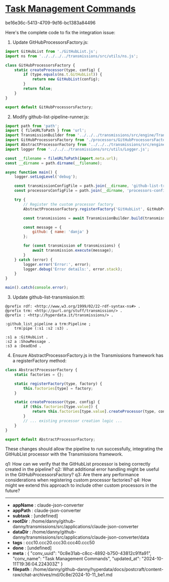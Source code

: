 # [Task Management Commands](https://claude.ai/chat/0c8e31ab-c8cc-4892-b750-43812c91fa91)

be16e36c-5413-4709-9d16-bc1383a84496

 Here's the complete code to fix the integration issue:

1. Update GitHubProcessorsFactory.js:

```javascript
import GitHubList from './GitHubList.js';
import ns from '../../../../transmissions/src/utils/ns.js';

class GitHubProcessorsFactory {
    static createProcessor(type, config) {
        if (type.equals(ns.t.GitHubList)) {
            return new GitHubList(config);
        }
        return false;
    }
}

export default GitHubProcessorsFactory;
```

2. Modify github-list-pipeline-runner.js:

```javascript
import path from 'path';
import { fileURLToPath } from 'url';
import TransmissionBuilder from '../../../transmissions/src/engine/TransmissionBuilder.js';
import GitHubProcessorsFactory from './processors/GitHubProcessorsFactory.js';
import AbstractProcessorFactory from '../../../transmissions/src/engine/AbstractProcessorFactory.js';
import logger from '../../../transmissions/src/utils/Logger.js';

const __filename = fileURLToPath(import.meta.url);
const __dirname = path.dirname(__filename);

async function main() {
    logger.setLogLevel('debug');

    const transmissionConfigFile = path.join(__dirname, 'github-list-transmission.ttl');
    const processorsConfigFile = path.join(__dirname, 'processors-config.ttl');

    try {
        // Register the custom processor factory
        AbstractProcessorFactory.registerFactory('GitHubList', GitHubProcessorsFactory);

        const transmissions = await TransmissionBuilder.build(transmissionConfigFile, processorsConfigFile);

        const message = {
            github: { name: 'danja' }
        };

        for (const transmission of transmissions) {
            await transmission.execute(message);
        }
    } catch (error) {
        logger.error('Error:', error);
        logger.debug('Error details:', error.stack);
    }
}

main().catch(console.error);
```

3. Update github-list-transmission.ttl:

```turtle
@prefix rdf: <http://www.w3.org/1999/02/22-rdf-syntax-ns#> .
@prefix trm: <http://purl.org/stuff/transmission/> .
@prefix : <http://hyperdata.it/transmissions/> .

:github_list_pipeline a trm:Pipeline ;
    trm:pipe (:s1 :s2 :s3) .

:s1 a :GitHubList .
:s2 a :ShowMessage .
:s3 a :DeadEnd .
```

4. Ensure AbstractProcessorFactory.js in the Transmissions framework has a registerFactory method:

```javascript
class AbstractProcessorFactory {
    static factories = {};

    static registerFactory(type, factory) {
        this.factories[type] = factory;
    }

    static createProcessor(type, config) {
        if (this.factories[type.value]) {
            return this.factories[type.value].createProcessor(type, config);
        }
        // ... existing processor creation logic ...
    }
}

export default AbstractProcessorFactory;
```

These changes should allow the pipeline to run successfully, integrating the GitHubList processor with the Transmissions framework.

q1: How can we verify that the GitHubList processor is being correctly created in the pipeline?
q2: What additional error handling might be useful in the GitHubProcessorsFactory?
q3: Are there any performance considerations when registering custom processor factories?
q4: How might we extend this approach to include other custom processors in the future?

---

* **appName** : claude-json-converter
* **appPath** : claude-json-converter
* **subtask** : [undefined]
* **rootDir** : /home/danny/github-danny/transmissions/src/applications/claude-json-converter
* **dataDir** : /home/danny/github-danny/transmissions/src/applications/claude-json-converter/data
* **tags** : ccc10.ccc20.ccc30.ccc40.ccc50
* **done** : [undefined]
* **meta** : {
  "conv_uuid": "0c8e31ab-c8cc-4892-b750-43812c91fa91",
  "conv_name": "Task Management Commands",
  "updated_at": "2024-10-11T19:36:04.224303Z"
}
* **filepath** : /home/danny/github-danny/hyperdata/docs/postcraft/content-raw/chat-archives/md/0c8e/2024-10-11_be1.md